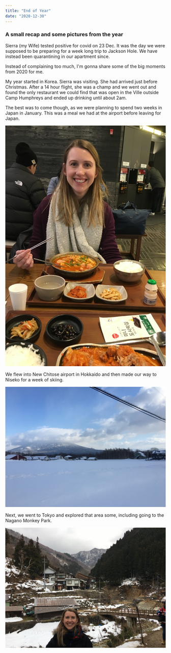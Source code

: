 ```yaml
---
title: "End of Year"
date: "2020-12-30"
---
```


### A small recap and some pictures from the year

Sierra (my Wife) tested positive for covid on 23 Dec. It was the day we were supposed to be preparing for a week long trip to Jackson Hole. We have instead been quarantining in our apartment since.

Instead of complaining too much, I'm gonna share some of the big moments from 2020 for me.

My year started in Korea. Sierra was visiting. She had arrived just before Christmas. After a 14 hour flight, she was a champ and we went out and found the only restaurant we could find that was open in the Ville outside Camp Humphreys and ended up drinking until about 2am.

The best was to come though, as we were planning to spend two weeks in Japan in January. This was a meal we had at the airport before leaving for Japan.

![Where it started](../images/2020_12_30_End_of_Year/20200101_053843971_iOS2.jpg)

We flew into New Chitose airport in Hokkaido and then made our way to Niseko for a week of skiing. 

![Mount Yotei under cloud cover](../images/2020_12_30_End_of_Year/20200106_035303278_iOS.jpg)

Next, we went to Tokyo and explored that area some, including going to the Nagano Monkey Park.

![Monkey Park](../images/2020_12_30_End_of_Year/20200113_031303996_iOS.jpg)